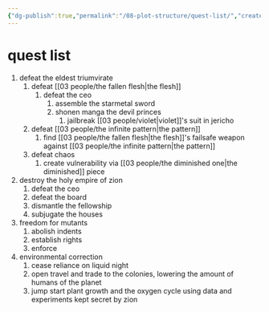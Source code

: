```yaml
---
{"dg-publish":true,"permalink":"/08-plot-structure/quest-list/","created":"2025-02-20T09:36:19.848-06:00","updated":"2025-10-25T21:40:10.331-05:00"}
---
```


# quest list
1. defeat the eldest triumvirate
	1. defeat [[03 people/the fallen flesh\|the flesh]]
		1. defeat the ceo
			1. assemble the starmetal sword
			2. shonen manga the devil princes
				1. jailbreak [[03 people/violet\|violet]]'s suit in jericho
	2. defeat [[03 people/the infinite pattern\|the pattern]]
		1. find [[03 people/the fallen flesh\|the flesh]]'s failsafe weapon against [[03 people/the infinite pattern\|the pattern]]
	3. defeat chaos
		1. create vulnerability via [[03 people/the diminished one\|the diminished]] piece
2. destroy the holy empire of zion
	1. defeat the ceo
	2. defeat the board
	3. dismantle the fellowship
	4. subjugate the houses
3. freedom for mutants
	1. abolish indents
	2. establish rights
	3. enforce
4. environmental correction
	1. cease reliance on liquid night
	2. open travel and trade to the colonies, lowering the amount of humans of the planet
	3. jump start plant growth and the oxygen cycle using data and experiments kept secret by zion